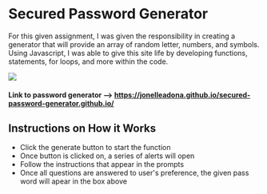 # Secured Password Generator 

For this given assignment, I was given the responsibility in creating a generator that will provide an array of random letter, numbers, and symbols. Using Javascript, I was able to give this site life by developing  functions, statements, for loops, and more within the code. 



![](./assets/demo/demo-password.gif)


#### Link to password generator --> https://jonelleadona.github.io/secured-password-generator.github.io/

## Instructions on How it Works

- Click the generate button to start the function
- Once button is clicked on, a series of alerts will open
- Follow the instructions that appear in the prompts
- Once all questions are answered to user's preference, the given pass word will apear in the box above 
